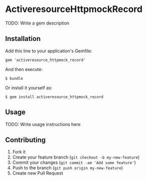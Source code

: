 # ActiveresourceHttpmockRecord

TODO: Write a gem description

## Installation

Add this line to your application's Gemfile:

    gem 'activeresource_httpmock_record'

And then execute:

    $ bundle

Or install it yourself as:

    $ gem install activeresource_httpmock_record

## Usage

TODO: Write usage instructions here

## Contributing

1. Fork it
2. Create your feature branch (`git checkout -b my-new-feature`)
3. Commit your changes (`git commit -am 'Add some feature'`)
4. Push to the branch (`git push origin my-new-feature`)
5. Create new Pull Request
